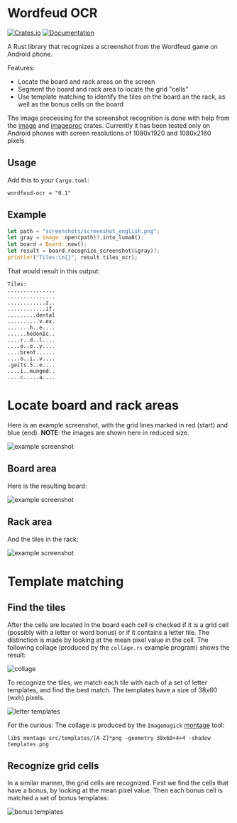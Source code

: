 # Wordfeud OCR
[![Crates.io](https://img.shields.io/crates/v/wordfeud-ocr)](https://crates.io/crates/wordfeud-ocr)
[![Documentation](https://docs.rs/wordfeud-ocr/badge.svg)](https://docs.rs/wordfeud-ocr)

A Rust library that recognizes a screenshot from the Wordfeud game on Android phone. 

Features:

* Locate the board and rack areas on the screen
* Segment the board and rack area to locate the grid "cells"
* Use template matching to identify the tiles on the board an the rack, as well as the bonus cells on the board

The image processing for the screenshot recognition is done with help from the [image](https://github.com/image-rs/image) and [imageproc](https://github.com/image-rs/imageproc) crates.
Currently it has been tested only on Android phones with screen resolutions of 1080x1920 and 1080x2160 pixels.

## Usage

Add this to your `Cargo.toml`:

```
wordfeud-ocr = "0.1"
```

## Example

```Rust
let path = "screenshots/screenshot_english.png";
let gray = image::open(path)?.into_luma8();
let board = Board::new();
let result = board.recognize_screenshot(&gray)?;
println!("Tiles:\n{}", result.tiles_ocr);
```
That would result in this output:

```
Tiles:
...............
...............
............z..
............if.
.........dental
..........v.ex.
.......h..e....
......hedonIc..
....r..d..l....
....o..o..y....
....brent......
....o..i..v....
.gaits.S..e....
....i..munged..
....c.....a....
```
# Locate board and rack areas

Here is an example screenshot, with the grid lines marked in red (start) and blue (end). **NOTE**: the images are shown here in reduced size.

![example screenshot](https://github.com/jensanjo/wordfeud-ocr/raw/master/images/screenshot-resized.png)

## Board area
Here is the resulting board:

![example screenshot](https://github.com/jensanjo/wordfeud-ocr/raw/master/images/board-resized.png)

## Rack area
And the tiles in the rack:

![example screenshot](https://github.com/jensanjo/wordfeud-ocr/raw/master/images/rack-resized.png)

# Template matching

## Find the tiles

After the cells are located in the board each cell is checked if it is a grid cell (possibly with a letter or word bonus) or if it contains a letter tile. The distinction is made by looking at the mean pixel value in the cell. 
The following collage (produced by the `collage.rs` example program) shows the result:

![collage](https://github.com/jensanjo/wordfeud-ocr/raw/master/images/collage.png)

To recognize the tiles, we match each tile with each of a set of letter templates, and find the best match.
The templates have a size of 38x60 (wxh) pixels.

![letter templates](https://github.com/jensanjo/wordfeud-ocr/raw/master/images/templates.png)

For the curious: The collage is produced by the `Imagemagick` [montage](https://legacy.imagemagick.org/Usage/montage/) tool:

```shell
lib$ montage src/templates/[A-Z]*png -geometry 38x60+4+4 -shadow templates.png
```


## Recognize grid cells

In a similar manner, the grid cells are recognized.
First we find the cells that have a bonus, by looking at the mean pixel value.
Then each bonus cell is matched a set of bonus templates:

![bonus templates](https://github.com/jensanjo/wordfeud-ocr/raw/master/images/bonus.png)



